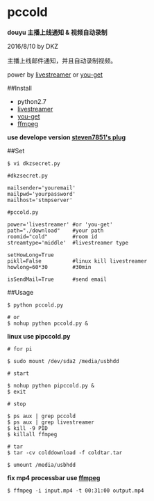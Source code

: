 # pccold

**douyu 主播上线通知 & 视频自动录制**

2016/8/10 by DKZ



主播上线邮件通知，并且自动录制视频。

power by [livestreamer](https://github.com/chrippa/livestreamer) or [you-get](https://github.com/soimort/you-get)

##Install

- python2.7
- [livestreamer](https://github.com/chrippa/livestreamer)
- [you-get](https://github.com/soimort/you-get)
- [ffmpeg](https://www.ffmpeg.org/)

**use develope version [steven7851's plug](https://github.com/steven7851/livestreamer/blob/2ee1b8f72924c4aa40da700529af0bc4386f01c6/src/livestreamer/plugins/douyutv.py)**

##Set

```
$ vi dkzsecret.py

#dkzsecret.py

mailsender='youremail'
mailpwd='yourpassword'
mailhost='stmpserver'

#pccold.py

power='livestreamer' #or 'you-get'
path="./download"    #your path
roomid="cold"        #room id
streamtype='middle'  #livestreamer type

setHowLong=True
pikll=False          #linux kill livestreamer
howlong=60*30        #30min

isSendMail=True      #send email

```

##Usage

```
$ python pccold.py

# or
$ nohup python pccold.py &
```

**linux use pipccold.py**

```
# for pi

$ sudo mount /dev/sda2 /media/usbhdd

# start

$ nohup python pipccold.py &
$ exit

# stop

$ ps aux | grep pccold
$ ps aux | grep livestreamer
$ kill -9 PID
$ killall ffmpeg

# tar
$ tar -cv colddownload -f coldtar.tar

$ umount /media/usbhdd
```

**fix mp4 processbar use [ffmpeg](https://www.ffmpeg.org/)**

```
$ ffmpeg -i input.mp4 -t 00:31:00 output.mp4
```



